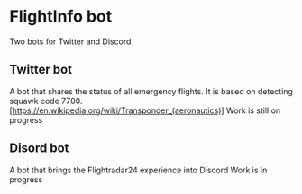 # FlightInfo bot
Two bots for Twitter and Discord

## Twitter bot
A bot that shares the status of all emergency flights.
It is based on detecting squawk code 7700.
[https://en.wikipedia.org/wiki/Transponder_(aeronautics)]
Work is still on progress

## Disord bot
A bot that brings the Flightradar24 experience into Discord
Work is in progress
